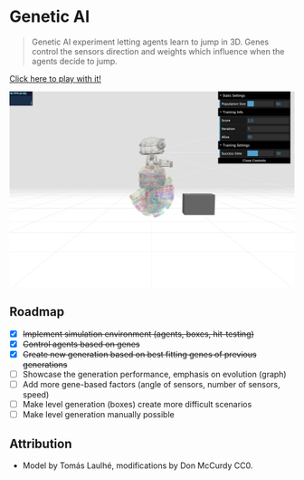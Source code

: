 # Genetic AI

> Genetic AI experiment letting agents learn to jump in 3D. Genes control the sensors direction and weights which influence when the agents decide to jump.

<a href="https://maperz.github.io/genetic-ai">Click here to play with it!</a>
<p align="center">
  <img src="./screenshots/demo-01.png">
</p>


## Roadmap

- [x] ~~Implement simulation environment (agents, boxes, hit-testing)~~
- [x]  ~~Control agents based on genes~~
- [x]  ~~Create new generation based on best fitting genes of previous generations~~
- [ ]  Showcase the generation performance, emphasis on evolution (graph)
- [ ]  Add more gene-based factors (angle of sensors, number of sensors, speed)
- [ ]  Make level generation (boxes) create more difficult scenarios
- [ ]  Make level generation manually possible

## Attribution

- Model by Tomás Laulhé, modifications by Don McCurdy CC0.
